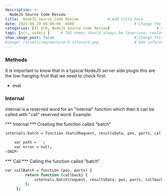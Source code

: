 ```yaml
---
description: >-
  NodeJS Source Code Review
title:  NodeJS Source Code Review             # Add title here
date: 2023-06-19 08:00:00 -0600                           # Change the date to match completion date
categories: [17 SCR, NodeJS Source Code Review]                     # Change Templates to Writeup
tags: [scr, nodejs ]     # TAG names should always be lowercase; replace template with writeup, and add relevant tags
show_image_post: false                                    # Change this to true
#image: /assets/img/machine-0-infocard.png                # Add infocard image here for post preview image
---
```


### Methods
It is important to know that in a typical NodeJS server side plugin this are the low-hanging-fruit that we need to check first:
-   eval

### Internal 
internal is a reserved word for an "internal" function which then it can be called with "call" reserved word:
Example:

*** Internal ***
Creating the function called "batch"
```bash
internals.batch = function (batchRequest, resultsData, pos, parts, callback) {

    var path = '';
    var error = null;
<SNIP>
```

*** Call ***
Calling the function called "batch"
```bash
var callBatch = function (pos, parts) {
         return function (callback) {
             internals.batch(request, resultsData, pos, parts, callback);
         };
     };
```